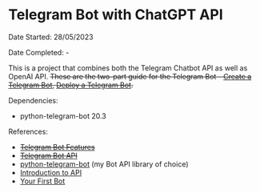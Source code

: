 # Telegram Bot with ChatGPT API

Date Started: 28/05/2023

Date Completed: -

This is a project that combines both the Telegram Chatbot API as well as OpenAI API. ~~These are the two-part guide for the Telegram Bot - [Create a Telegram Bot](https://khashtamov.com/en/how-to-create-a-telegram-bot-using-python/), [Deploy a Telegram Bot](https://khashtamov.com/en/how-to-deploy-telegram-bot-django/).~~

Dependencies:
- python-telegram-bot 20.3

References:
- ~~[Telegram Bot Features](https://core.telegram.org/bots/features)~~
- ~~[Telegram Bot API](https://core.telegram.org/bots/api)~~
- [python-telegram-bot](https://python-telegram-bot.org/) (my Bot API library of choice)
- [Introduction to API](https://github.com/python-telegram-bot/python-telegram-bot/wiki/Introduction-to-the-API)
- [Your First Bot](https://github.com/python-telegram-bot/python-telegram-bot/wiki/Extensions---Your-first-Bot)